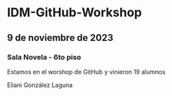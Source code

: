 # IDM-GitHub-Workshop
## 9 de noviembre de 2023
### Sala Novela - 6to piso

Estamos en el worshop de GitHub y vinieron 19 alumnos

Eliani González Laguna
